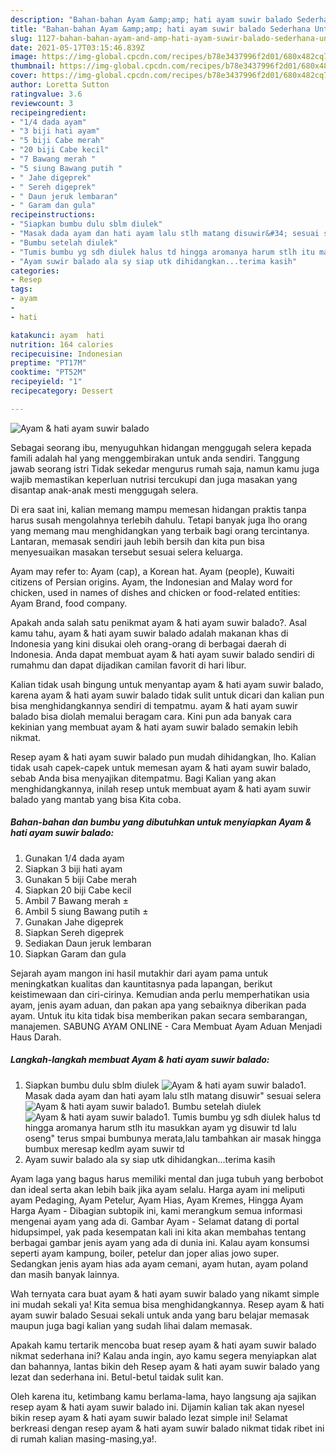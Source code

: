 ```yaml
---
description: "Bahan-bahan Ayam &amp;amp; hati ayam suwir balado Sederhana Untuk Jualan"
title: "Bahan-bahan Ayam &amp;amp; hati ayam suwir balado Sederhana Untuk Jualan"
slug: 1127-bahan-bahan-ayam-and-amp-hati-ayam-suwir-balado-sederhana-untuk-jualan
date: 2021-05-17T03:15:46.839Z
image: https://img-global.cpcdn.com/recipes/b78e3437996f2d01/680x482cq70/ayam-hati-ayam-suwir-balado-foto-resep-utama.jpg
thumbnail: https://img-global.cpcdn.com/recipes/b78e3437996f2d01/680x482cq70/ayam-hati-ayam-suwir-balado-foto-resep-utama.jpg
cover: https://img-global.cpcdn.com/recipes/b78e3437996f2d01/680x482cq70/ayam-hati-ayam-suwir-balado-foto-resep-utama.jpg
author: Loretta Sutton
ratingvalue: 3.6
reviewcount: 3
recipeingredient:
- "1/4 dada ayam"
- "3 biji hati ayam"
- "5 biji Cabe merah"
- "20 biji Cabe kecil"
- "7 Bawang merah "
- "5 siung Bawang putih "
- " Jahe digeprek"
- " Sereh digeprek"
- " Daun jeruk lembaran"
- " Garam dan gula"
recipeinstructions:
- "Siapkan bumbu dulu sblm diulek"
- "Masak dada ayam dan hati ayam lalu stlh matang disuwir&#34; sesuai selera"
- "Bumbu setelah diulek"
- "Tumis bumbu yg sdh diulek halus td hingga aromanya harum stlh itu masukkan ayam yg disuwir td lalu oseng&#34; terus smpai bumbunya merata,lalu tambahkan air masak hingga bumbux meresap kedlm ayam suwir td"
- "Ayam suwir balado ala sy siap utk dihidangkan...terima kasih"
categories:
- Resep
tags:
- ayam
- 
- hati

katakunci: ayam  hati 
nutrition: 164 calories
recipecuisine: Indonesian
preptime: "PT17M"
cooktime: "PT52M"
recipeyield: "1"
recipecategory: Dessert

---
```



![Ayam &amp; hati ayam suwir balado](https://img-global.cpcdn.com/recipes/b78e3437996f2d01/680x482cq70/ayam-hati-ayam-suwir-balado-foto-resep-utama.jpg)

Sebagai seorang ibu, menyuguhkan hidangan menggugah selera kepada famili adalah hal yang menggembirakan untuk anda sendiri. Tanggung jawab seorang istri Tidak sekedar mengurus rumah saja, namun kamu juga wajib memastikan keperluan nutrisi tercukupi dan juga masakan yang disantap anak-anak mesti menggugah selera.

Di era  saat ini, kalian memang mampu memesan hidangan praktis tanpa harus susah mengolahnya terlebih dahulu. Tetapi banyak juga lho orang yang memang mau menghidangkan yang terbaik bagi orang tercintanya. Lantaran, memasak sendiri jauh lebih bersih dan kita pun bisa menyesuaikan masakan tersebut sesuai selera keluarga. 

Ayam may refer to: Ayam (cap), a Korean hat. Ayam (people), Kuwaiti citizens of Persian origins. Ayam, the Indonesian and Malay word for chicken, used in names of dishes and chicken or food-related entities: Ayam Brand, food company.

Apakah anda salah satu penikmat ayam &amp; hati ayam suwir balado?. Asal kamu tahu, ayam &amp; hati ayam suwir balado adalah makanan khas di Indonesia yang kini disukai oleh orang-orang di berbagai daerah di Indonesia. Anda dapat membuat ayam &amp; hati ayam suwir balado sendiri di rumahmu dan dapat dijadikan camilan favorit di hari libur.

Kalian tidak usah bingung untuk menyantap ayam &amp; hati ayam suwir balado, karena ayam &amp; hati ayam suwir balado tidak sulit untuk dicari dan kalian pun bisa menghidangkannya sendiri di tempatmu. ayam &amp; hati ayam suwir balado bisa diolah memalui beragam cara. Kini pun ada banyak cara kekinian yang membuat ayam &amp; hati ayam suwir balado semakin lebih nikmat.

Resep ayam &amp; hati ayam suwir balado pun mudah dihidangkan, lho. Kalian tidak usah capek-capek untuk memesan ayam &amp; hati ayam suwir balado, sebab Anda bisa menyajikan ditempatmu. Bagi Kalian yang akan menghidangkannya, inilah resep untuk membuat ayam &amp; hati ayam suwir balado yang mantab yang bisa Kita coba.

<!--inarticleads1-->

##### Bahan-bahan dan bumbu yang dibutuhkan untuk menyiapkan Ayam &amp; hati ayam suwir balado:

1. Gunakan 1/4 dada ayam
1. Siapkan 3 biji hati ayam
1. Gunakan 5 biji Cabe merah
1. Siapkan 20 biji Cabe kecil
1. Ambil 7 Bawang merah ±
1. Ambil 5 siung Bawang putih ±
1. Gunakan  Jahe digeprek
1. Siapkan  Sereh digeprek
1. Sediakan  Daun jeruk lembaran
1. Siapkan  Garam dan gula


Sejarah ayam mangon ini hasil mutakhir dari ayam pama untuk meningkatkan kualitas dan kauntitasnya pada lapangan, berikut keistimewaan dan ciri-cirinya. Kemudian anda perlu memperhatikan usia ayam, jenis ayam aduan, dan pakan apa yang sebaiknya diberikan pada ayam. Untuk itu kita tidak bisa memberikan pakan secara sembarangan, manajemen. SABUNG AYAM ONLINE - Cara Membuat Ayam Aduan Menjadi Haus Darah. 

<!--inarticleads2-->

##### Langkah-langkah membuat Ayam &amp; hati ayam suwir balado:

1. Siapkan bumbu dulu sblm diulek
<img src="https://img-global.cpcdn.com/steps/eb3b9fc71c6ccc75/160x128cq70/ayam-hati-ayam-suwir-balado-langkah-memasak-1-foto.jpg" alt="Ayam &amp; hati ayam suwir balado">1. Masak dada ayam dan hati ayam lalu stlh matang disuwir&#34; sesuai selera
<img src="https://img-global.cpcdn.com/steps/1661792a8cbbc0cd/160x128cq70/ayam-hati-ayam-suwir-balado-langkah-memasak-2-foto.jpg" alt="Ayam &amp; hati ayam suwir balado">1. Bumbu setelah diulek
<img src="https://img-global.cpcdn.com/steps/e81949ad2d503c7e/160x128cq70/ayam-hati-ayam-suwir-balado-langkah-memasak-3-foto.jpg" alt="Ayam &amp; hati ayam suwir balado">1. Tumis bumbu yg sdh diulek halus td hingga aromanya harum stlh itu masukkan ayam yg disuwir td lalu oseng&#34; terus smpai bumbunya merata,lalu tambahkan air masak hingga bumbux meresap kedlm ayam suwir td
1. Ayam suwir balado ala sy siap utk dihidangkan...terima kasih


Ayam laga yang bagus harus memiliki mental dan juga tubuh yang berbobot dan ideal serta akan lebih baik jika ayam selalu. Harga ayam ini meliputi ayam Pedaging, Ayam Petelur, Ayam Hias, Ayam Kremes, Hingga Ayam Harga Ayam - Dibagian subtopik ini, kami merangkum semua informasi mengenai ayam yang ada di. Gambar Ayam - Selamat datang di portal hidupsimpel, yak pada kesempatan kali ini kita akan membahas tentang berbagai gambar jenis ayam yang ada di dunia ini. Kalau ayam konsumsi seperti ayam kampung, boiler, petelur dan joper alias jowo super. Sedangkan jenis ayam hias ada ayam cemani, ayam hutan, ayam poland dan masih banyak lainnya. 

Wah ternyata cara buat ayam &amp; hati ayam suwir balado yang nikamt simple ini mudah sekali ya! Kita semua bisa menghidangkannya. Resep ayam &amp; hati ayam suwir balado Sesuai sekali untuk anda yang baru belajar memasak maupun juga bagi kalian yang sudah lihai dalam memasak.

Apakah kamu tertarik mencoba buat resep ayam &amp; hati ayam suwir balado nikmat sederhana ini? Kalau anda ingin, ayo kamu segera menyiapkan alat dan bahannya, lantas bikin deh Resep ayam &amp; hati ayam suwir balado yang lezat dan sederhana ini. Betul-betul taidak sulit kan. 

Oleh karena itu, ketimbang kamu berlama-lama, hayo langsung aja sajikan resep ayam &amp; hati ayam suwir balado ini. Dijamin kalian tak akan nyesel bikin resep ayam &amp; hati ayam suwir balado lezat simple ini! Selamat berkreasi dengan resep ayam &amp; hati ayam suwir balado nikmat tidak ribet ini di rumah kalian masing-masing,ya!.

